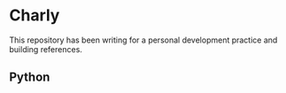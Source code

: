 # Charly

This repository has been writing for a personal development practice and building references.

## Python
